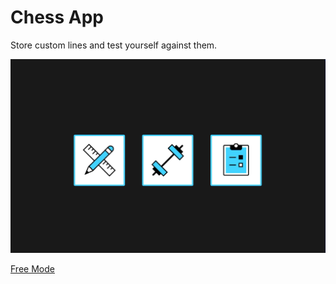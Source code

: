 # Chess App

Store custom lines and test yourself against them.

![menu](./assets/menu.gif)

[Free Mode](docs/free-mode.md)
